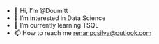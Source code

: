 - 👋 Hi, I’m @Doumitt
- 👀 I’m interested in Data Science
- 🌱 I’m currently learning TSQL
- 📫 How to reach me renanpcsilva@outlook.com
